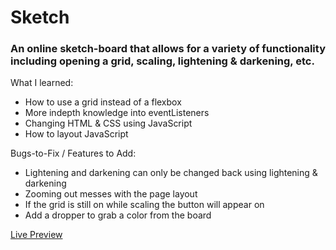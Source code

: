 # Sketch

### An online sketch-board that allows for a variety of functionality including opening a grid, scaling,  lightening & darkening, etc.

What I learned:

* How to use a grid instead of a flexbox
* More indepth knowledge into eventListeners
* Changing HTML & CSS using JavaScript
* How to layout JavaScript

Bugs-to-Fix / Features to Add:

* Lightening and darkening can only be changed back using lightening & darkening
* Zooming out messes with the page layout
* If the grid is still on while scaling the button will appear on
* Add a dropper to grab a color from the board

[Live Preview](https://danielpodgornyy.github.io/sketch/)